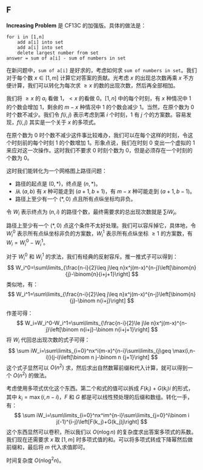 ## F

**Increasing Problem** 是 CF13C 的加强版。具体的做法是：

```
for i in [1,n]
    add a[i] into set
    add a[i] into set
    delete largest number from set
answer = sum of a[i] - sum of numbers in set
```

在新问题中，`sum of a[i]` 是好求的，考虑如何求 `sum of numbers in set`。我们对于每个数 $x\in [1,m]$ 计算它对答案的贡献。光考虑 $x$ 的出现总次数再乘 $x$ 不方便计算，我们可以转化为每次求 $\geq x$ 的数的出现次数，然后再全部相加。

我们将 $\geq x$ 的 $a_i$ 看做 $1$，$<x$ 的看做 $0$。$[1,n]$ 中的每个时刻，有 $x$ 种情况中 $1$ 的个数会增加 $1$，剩余的 $m-x$ 种情况中 $1$ 的个数会减少 $1$。当然，在原个数为 $0$ 时个数不减少。我们令 $f(i,j)$ 表示考虑到第 $i$ 个时刻，$1$ 有 $j$ 个的方案数。容易发现，$f(i,j)$ 其实是一个关于 $x$ 的多项式。

在原个数为 $0$ 时个数不减少这件事比较难办，我们可以在每个这样的时刻，令这个时刻前的每个时刻 $1$ 的个数增加 $1$。形象点说，我们在时刻 $0$ 变出一个虚拟的 $1$ 来应对这一次操作。这时我们不要求 $0$ 时刻个数为 $0$，但是必须存在一个时刻的个数为 $0$。

这时我们能转化为一个网格图上路径问题：

- 路径的起点是 $(0,*)$，终点是 $(n,*)$。
- 从 $(a,b)$ 有 $x$ 种可能走到 $(a+1,b+1)$，有 $m-x$ 种可能走到 $(a+1,b-1)$。
- 路径上至少有一个 $(*,0)$ 点且所有点纵坐标均非负。

令 $W_i$ 表示终点为 $(n,i)$ 的路径个数，最终需要求的总出现次数就是 $\sum iW_i$。

路径上至少有一个 $(*,0)$ 点这个条件不太好处理。我们可以容斥掉它，具体地，令 $W^0_i$ 表示所有点纵坐标非负的方案数，$W_i^1$ 表示所有点纵坐标 $\geq 1$ 的方案数，有 $W_i=W_i^0-W_i^1$。

对于 $W_i^0$ 和 $W_i^1$ 的求法，我们有经典的反射容斥。推一推式子可以得到：
$$
W_i^0=\sum\limits_{\frac{n-i}{2}\leq j\leq n}x^j(m-x)^{n-j}\left[\binom{n}{j}-\binom{n}{i+j+1}\right]
$$
类似地，有：
$$
W_i^1=\sum\limits_{\frac{n-i}{2}\leq j\leq n}x^j(m-x)^{n-j}\left[\binom{n}{j}-\binom n{i+j}\right]
$$


作差可得：
$$
W_i=W_i^0-W_i^1=\sum\limits_{\frac{n-i}{2}\le j\le n}x^j(m-x)^{n-j}\left[\binom n{i+j}-\binom n{i+j+1}\right]
$$
将 $W_i$ 代回总出现次数的式子可得：
$$
\sum iW_i=\sum\limits_{i=0}^nx^i(m-x)^{n-i}\sum\limits_{j\geq \max(i,n-i)}(j-i)\left[\binom n j-\binom n {j+1}\right]
$$
这个式子显然可以 $O(n^2)$ 求，然后求出自然数幂前缀和代入计算，就可以得到一个 $O(n^2)$ 的做法。

考虑使用多项式优化这个东西。第二个和式的值可以拆成 $F(k_i)+G(k_i)i$ 的形式，其中 $k_i=\max(i,n-i)$，$F$ 和 $G$ 都是可以线性预处理的后缀和数组。转化一手，有：
$$
\sum iW_i=\sum\limits_{i=0}^nx^im^{n-i}\sum\limits_{j=0}^i\binom i j(-1)^{i-j}\left[F(k_j)+G(k_j)j\right]
$$
这个东西显然可以卷积，所以我们以 $O(n\log n)$ 的复杂度求出答案多项式的系数。我们现在还需要求 $x$ 取 $[1,m]$ 时多项式值的和。可以将多项式转成下降幂然后做前缀和，最后将 $m$ 代入求值即可。

时间复杂度 $O(n\log^2 n)$。